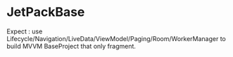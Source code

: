 # JetPackBase
Expect : use Lifecycle/Navigation/LiveData/ViewModel/Paging/Room/WorkerManager to build MVVM BaseProject that only fragment.
